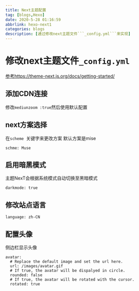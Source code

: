 ```yaml
---
title: Next主题配置
tag: [blogs,Hexo]
date: 2020-5-28 01:16:59
abbrlink: hexo-next1
categories: blogs
description: [通过修改next主题文件```_config.yml```来实现]
---
```

# 修改next主题文件```_config.yml```
[参考https://theme-next.js.org/docs/getting-started/](https://theme-next.js.org/docs/getting-started/)
## 添加CDN连接
修改```mediunzoom :true```然后使用默认配置
## next方案选择
在```scheme ```关键字来更改方案
默认方案是mise
```
schme: Muse
```
## 启用暗黑模式
主题NexT会根据系统模式自动切换至黑暗模式
```
darkmode: true
```
## 修改站点语言
```
language: zh-CN
```
## 配置头像
侧边栏显示头像
```
avatar:
  # Replace the default image and set the url here.
  url: /images/avatar.gif
  # If true, the avatar will be dispalyed in circle.
  rounded: false
  # If true, the avatar will be rotated with the cursor.
  rotated: true
```